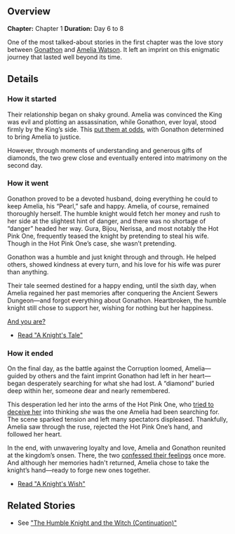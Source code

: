 <!-- title: A Knight's Tale -->
<!-- quote: For he knows a selfish request such as his, could never be true. -->
<!-- chapters: 0 -->
<!-- images: (A gift of 10 diamonds, Gonathon was then married to Jyon Watson), (Amelia meeeting Gonathon having forgotten about him), (The Hot Pink One's attempt to steal Amelia), (Gonathon and Amelia's happy ending) -->
<!-- model: false -->

## Overview

**Chapter:** Chapter 1
**Duration:** Day 6 to 8

One of the most talked-about stories in the first chapter was the love story between [Gonathon](#entry:gigi-entry) and [Amelia Watson](#entry:ame-entry). It left an imprint on this enigmatic journey that lasted well beyond its time.

## Details

### How it started

Their relationship began on shaky ground. Amelia was convinced the King was evil and plotting an assassination, while Gonathon, ever loyal, stood firmly by the King’s side. This [put them at odds](https://www.youtube.com/live/y9KKa_k2VTU?t=5967), with Gonathon determined to bring Amelia to justice.

However, through moments of understanding and generous gifts of diamonds, the two grew close and eventually entered into matrimony on the second day.

### How it went

Gonathon proved to be a devoted husband, doing everything he could to keep Amelia, his “Pearl,” safe and happy. Amelia, of course, remained thoroughly herself. The humble knight would fetch her money and rush to her side at the slightest hint of danger, and there was no shortage of “danger” headed her way. Gura, Bijou, Nerissa, and most notably the Hot Pink One, frequently teased the knight by pretending to steal his wife. Though in the Hot Pink One’s case, she wasn’t pretending.

Gonathon was a humble and just knight through and through. He helped others, showed kindness at every turn, and his love for his wife was purer than anything.

Their tale seemed destined for a happy ending, until the sixth day, when Amelia regained her past memories after conquering the Ancient Sewers Dungeon—and forgot everything about Gonathon. Heartbroken, the humble knight still chose to support her, wishing for nothing but her happiness.

[And you are?](#embed:https://www.youtube.com/live/i7g-HJMqZ_E?feature=shared&t=5989)

- [Read "A Knight's Tale"](#text:a-knights-tale)

### How it ended

On the final day, as the battle against the Corruption loomed, Amelia—guided by others and the faint imprint Gonathon had left in her heart—began desperately searching for what she had lost. A “diamond” buried deep within her, someone dear and nearly remembered.

This desperation led her into the arms of the Hot Pink One, who [tried to deceive her](https://www.youtube.com/live/WvRIdaH107U?feature=shared&t=8758) into thinking _she_ was the one Amelia had been searching for. The scene sparked tension and left many spectators displeased. Thankfully, Amelia saw through the ruse, rejected the Hot Pink One’s hand, and followed her heart.

In the end, with unwavering loyalty and love, Amelia and Gonathon reunited at the kingdom’s onsen. There, the two [confessed their feelings](https://www.youtube.com/live/mxOT9QEg5dI?feature=shared&t=10312) once more. And although her memories hadn't returned, Amelia chose to take the knight’s hand—ready to forge new ones together.

- [Read "A Knight's Wish"](#text:a-knights-wish)

## Related Stories

- See ["The Humble Knight and the Witch (Continuation)"](#entry:humble-knight-witch-entry)
